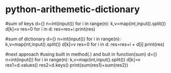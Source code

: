 # python-arithemetic-dictionary
#sum of keys
d={}
n=int(input())
for i in range(n):
  k,v=map(int,input().split())
  d[k]=v 
res=0 
for i in d:
  res=res+i 
print(res)


#sum of dictionary
d={}
n=int(input())
for i in range(n):
  k,v=map(int,input().split())
  d[k]=v 
res=0 
for i in d:
  res=res+i  + d[i]
print(res)


#next approach
#using built in method(.) and buit in function(sum)
d={}
n=int(input())
for i in range(n):
  k,v=map(int,input().split())
  d[k]=v 
res1=d.values()
res2=d.keys()
print(sum(res1)+sum(res2))



